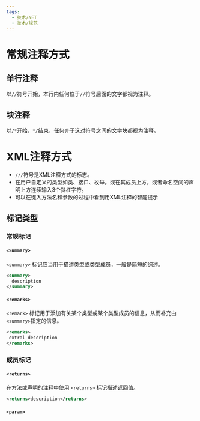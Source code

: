 ```yaml
---
tags:
  - 技术/NET
  - 技术/规范
---
```

# 常规注释方式

## 单行注释

以`//`符号开始，本行内任何位于`//`符号后面的文字都视为注释。

## 块注释

以`/*`开始，`*/`结束，任何介于这对符号之间的文字块都视为注释。

# XML注释方式

- `///`符号是XML注释方式的标志。
- 在用户自定义的类型如类、接口、枚举。或在其成员上方，或者命名空间的声明上方连续输入3个斜杠字符。
- 可以在键入方法名和参数的过程中看到用XML注释的智能提示
## 标记类型

### 常规标记

#### `<Summary>`

`<summary>` 标记应当用于描述类型或类型成员，一般是简短的综述。

```xml
<summary>
  description
</summary>
```

#### `<remarks>`

`<remark>` 标记用于添加有关某个类型或某个类型成员的信息，从而补充由`<summary>`指定的信息。

```xml
<remarks>
 extral description
</remarks>
```

### 成员标记

#### `<returns>`

在方法或声明的注释中使用 `<returns>` 标记描述返回值。
```xml
<returns>description</returns>
```

#### `<param>`

